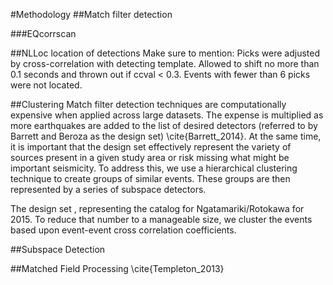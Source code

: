 #Methodology
##Match filter detection
 
###EQcorrscan

##NLLoc location of detections
Make sure to mention: Picks were adjusted by cross-correlation with detecting template. Allowed to shift no more than 0.1 seconds and thrown out if ccval < 0.3. Events with fewer than 6 picks were not located.

##Clustering
Match filter detection techniques are computationally expensive when applied across large datasets. The expense is multiplied as more earthquakes are added to the list of desired detectors (referred to by Barrett and Beroza as the design set) \cite{Barrett_2014}. At the same time, it is important that the design set effectively represent the variety of sources present in a given study area or risk missing what might be important seismicity. To address this, we use a hierarchical clustering technique to create groups of similar events. These groups are then represented by a series of subspace detectors.

The design set  , representing the catalog for Ngatamariki/Rotokawa for 2015. To reduce that number to a manageable size, we cluster the events based upon event-event cross correlation coefficients.

##Subspace Detection

##Matched Field Processing
\cite{Templeton_2013}